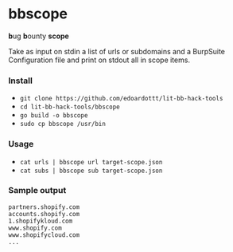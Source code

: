# bbscope

**b**ug **b**ounty **scope**

Take as input on stdin a list of urls or subdomains and a BurpSuite Configuration file and print on stdout all in scope items.

### Install

- `git clone https://github.com/edoardottt/lit-bb-hack-tools`
- `cd lit-bb-hack-tools/bbscope`
- `go build -o bbscope`
- `sudo cp bbscope /usr/bin`

### Usage

- `cat urls | bbscope url target-scope.json`
- `cat subs | bbscope sub target-scope.json`

### Sample output

```
partners.shopify.com
accounts.shopify.com
1.shopifykloud.com
www.shopify.com
www.shopifycloud.com
...
```
